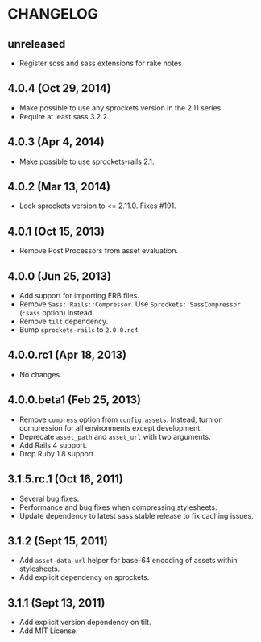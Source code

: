 # CHANGELOG

## unreleased

* Register scss and sass extensions for rake notes

## 4.0.4 (Oct 29, 2014)

* Make possible to use any sprockets version in the 2.11 series.
* Require at least sass 3.2.2.

## 4.0.3 (Apr 4, 2014)

* Make possible to use sprockets-rails 2.1.

## 4.0.2 (Mar 13, 2014)

* Lock sprockets version to <= 2.11.0. Fixes #191.

## 4.0.1 (Oct 15, 2013)

* Remove Post Processors from asset evaluation.

## 4.0.0 (Jun 25, 2013)

* Add support for importing ERB files.
* Remove `Sass::Rails::Compressor`. Use `Sprockets::SassCompressor` (`:sass` option) instead.
* Remove `tilt` dependency.
* Bump `sprockets-rails` to `2.0.0.rc4`.

## 4.0.0.rc1 (Apr 18, 2013)

* No changes.

## 4.0.0.beta1 (Feb 25, 2013)

* Remove `compress` option from `config.assets`. Instead, turn on
  compression for all environments except development.
* Deprecate `asset_path` and `asset_url` with two arguments.
* Add Rails 4 support.
* Drop Ruby 1.8 support.

## 3.1.5.rc.1 (Oct 16, 2011)

* Several bug fixes.
* Performance and bug fixes when compressing stylesheets.
* Update dependency to latest sass stable release to fix caching issues.

## 3.1.2 (Sept 15, 2011)

* Add `asset-data-url` helper for base-64 encoding of assets within stylesheets.
* Add explicit dependency on sprockets.

## 3.1.1 (Sept 13, 2011)

* Add explicit version dependency on tilt.
* Add MIT License.
